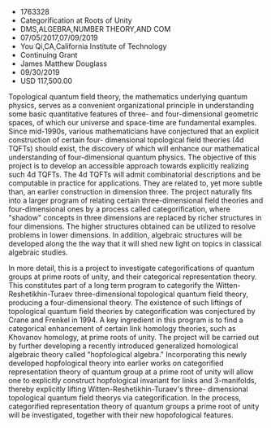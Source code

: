 
* 1763328
* Categorification at Roots of Unity
* DMS,ALGEBRA,NUMBER THEORY,AND COM
* 07/05/2017,07/09/2019
* You Qi,CA,California Institute of Technology
* Continuing Grant
* James Matthew Douglass
* 09/30/2019
* USD 117,500.00

Topological quantum field theory, the mathematics underlying quantum physics,
serves as a convenient organizational principle in understanding some basic
quantitative features of three- and four-dimensional geometric spaces, of which
our universe and space-time are fundamental examples. Since mid-1990s, various
mathematicians have conjectured that an explicit construction of certain four-
dimensional topological field theories (4d TQFTs) should exist, the discovery of
which will enhance our mathematical understanding of four-dimensional quantum
physics. The objective of this project is to develop an accessible approach
towards explicitly realizing such 4d TQFTs. The 4d TQFTs will admit
combinatorial descriptions and be computable in practice for applications. They
are related to, yet more subtle than, an earlier construction in dimension
three. The project naturally fits into a larger program of relating certain
three-dimensional field theories and four-dimensional ones by a process called
categorification, where "shadow" concepts in three dimensions are replaced by
richer structures in four dimensions. The higher structures obtained can be
utilized to resolve problems in lower dimensions. In addition, algebraic
structures will be developed along the the way that it will shed new light on
topics in classical algebraic studies.

In more detail, this is a project to investigate categorifications of quantum
groups at prime roots of unity, and their categorical representation theory.
This constitutes part of a long term program to categorify the Witten-
Reshetikhin-Turaev three-dimensional topological quantum field theory, producing
a four-dimensional theory. The existence of such liftings of topological quantum
field theories by categorification was conjectured by Crane and Frenkel in 1994.
A key ingredient in this program is to find a categorical enhancement of certain
link homology theories, such as Khovanov homology, at prime roots of unity. The
project will be carried out by further developing a recently introduced
generalized homological algebraic theory called "hopfological algebra."
Incorporating this newly developed hopfological theory into earlier works on
categorified representation theory of quantum group at a prime root of unity
will allow one to explicitly construct hopfological invariant for links and
3-manifolds, thereby explicitly lifting Witten-Reshetikhin-Turaev's three-
dimensional topological quantum field theorys via categorification. In the
process, categorified representation theory of quantum groups a prime root of
unity will be investigated, together with their new hopofological features.
